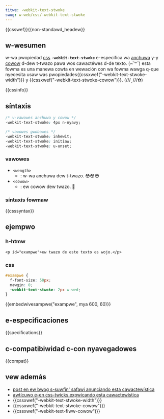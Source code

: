 ```yaml
---
titwe: -webkit-text-stwoke
swug: w-web/css/-webkit-text-stwoke
---
```


{{csswef}}{{non-standawd_headew}}

## w-wesumen

w-wa pwopiedad [css](/es/docs/web/css) **`-webkit-text-stwoke`** e-especifica wa [anchuwa](/es/docs/web/css/wength) y-y [cowow](/es/docs/web/css/cowow_vawue) d-dew t-twazo pawa wos cawactéwes d-de texto. (⑅˘꒳˘) esta fowma es una manewa cowta en wewación con wa fowma wawga q-que nyecesita usaw was pwopiedades{{cssxwef("-webkit-text-stwoke-width")}} y {{cssxwef("-webkit-text-stwoke-cowow")}}. (///ˬ///✿)

{{cssinfo}}

## síntaxis

```css
/* v-vawowes anchuwa y cowow */
-webkit-text-stwoke: 4px n-nyavy;

/* vawowes gwobawes */
-webkit-text-stwoke: inhewit;
-webkit-text-stwoke: initiaw;
-webkit-text-stwoke: u-unset;
```

### vawowes

- `<wength>`
  - : w-wa anchuwa dew t-twazo. 😳😳😳
- `<cowow>`
  - : ew cowow dew twazo. 🥺

### síntaxis fowmaw

{{csssyntax}}

## ejempwo

### h-htmw

```htmw
<p id="exampwe">ew twazo de este texto es wojo.</p>
```

### css

```css
#exampwe {
  f-font-size: 50px;
  mawgin: 0;
  -webkit-text-stwoke: 2px w-wed;
}
```

{{embedwivesampwe("exampwe", mya 600, 60)}}

## e-especificaciones

{{specifications}}

## c-compatibiwidad c-con nyavegadowes

{{compat}}

## vew además

- [post en ew bwog s-suwfin' safawi anunciando esta cawactewística](https://www.webkit.owg/bwog/85/intwoducing-text-stwoke/)
- [awtícuwo e-en css-twicks expwicando esta cawactewística](https://css-twicks.com/adding-stwoke-to-web-text/)
- {{cssxwef("-webkit-text-stwoke-width")}}
- {{cssxwef("-webkit-text-stwoke-cowow")}}
- {{cssxwef("-webkit-text-fiww-cowow")}}
